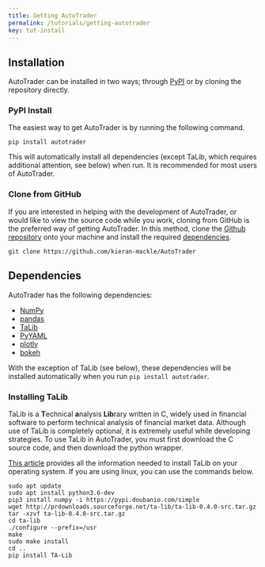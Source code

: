 ```yaml
---
title: Getting AutoTrader
permalink: /tutorials/getting-autotrader
key: tut-install
---
```


## Installation

AutoTrader can be installed in two ways; through [PyPI](https://pypi.org/) or by cloning the repository directly.

### PyPI Install
The easiest way to get AutoTrader is by running the following command.

```
pip install autotrader
```

This will automatically install all dependencies (except TaLib, which requires additional attention, see below) when run.
It is recommended for most users of AutoTrader.


### Clone from GitHub
If you are interested in helping with the development of AutoTrader, or would like to view the source code while you 
work, cloning from GitHub is the preferred way of getting AutoTrader. In this method, clone the 
[Github repository](https://github.com/kieran-mackle/AutoTrader) onto your machine 
and install the required [dependencies](#dependencies).

```
git clone https://github.com/kieran-mackle/AutoTrader
```


## Dependencies

AutoTrader has the following dependencies:
- [NumPy](https://numpy.org/)
- [pandas](https://pandas.pydata.org/)
- [TaLib](https://mrjbq7.github.io/ta-lib/)
- [PyYAML](https://pypi.org/project/PyYAML/)
- [plotly](https://plotly.com/python/)
- [bokeh](https://bokeh.org/)

With the exception of TaLib (see below), these dependencies will be installed automatically when you
run `pip install autotrader`.


### Installing TaLib
TaLib is a **T**echnical **a**nalysis **Lib**rary written in C, widely used in financial software to perform technical
analysis of financial market data. Although use of TaLib is completely optional, it is extremely useful while developing
strategies. To use TaLib in AutoTrader, you must first download the C source code, and then download the python wrapper.

[This article](https://www.programmersought.com/article/32601617503/) provides all the information needed to install 
TaLib on your operating system. If you are using linux, you can use the commands below.

```
sudo apt update
sudo apt install python3.6-dev
pip3 install numpy -i https://pypi.doubanio.com/simple
wget http://prdownloads.sourceforge.net/ta-lib/ta-lib-0.4.0-src.tar.gz
tar -xzvf ta-lib-0.4.0-src.tar.gz
cd ta-lib
./configure --prefix=/usr
make
sudo make install
cd ..
pip install TA-Lib
```